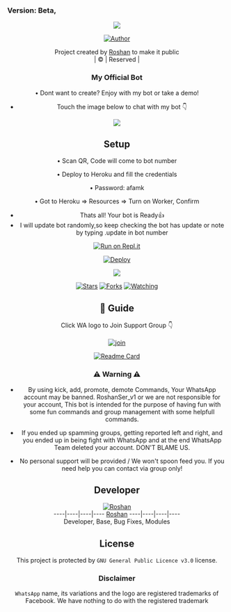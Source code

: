 ### Version: Beta,

<div align="center">

 </a>
</p>
<div align="center">
  <p align="center">
<img src=https://i.postimg.cc/VLM54Jdx/Roshan-Ser.jpg>
</p>
  <p align="center">
<a href="https://github.com/MohammedRoshanT"><img title="Author" src="https://img.shields.io/badge/Author-Roshan-MohammedRoshanT/MohammedRoshanT?color=blue&style=for-the-badge&logo=whatsapp"></a>
</p>
</div>
<p align="center">
Project created by <a href="https://github.com/MohammedRoshanT">Roshan</a> to make it public
    <br>
       | © |
        Reserved |
    <br> 
</p>

### My Official Bot
 
• Dont want to create? Enjoy with my bot or take a demo!
 
- Touch the image below to chat with my bot 👇

<a href = "https://api.whatsapp.com/send?phone=+380942519278&text=.alive%20"><img src = "message-bot.png"></a>

## Setup
<div align="center"> 

• Scan QR, Code will come to bot number

• Deploy to Heroku and fill the credentials

• Password: afamk

• Got to Heroku => Resources => Turn on Worker, Confirm

- Thats all! Your bot is Ready👍
- I will update bot randomly,so keep checking the bot has update or note by typing .update in bot number
   
[![Run on Repl.it](https://repl.it/badge/github/quiec/whatsAlfa)](https://replit.com/@Amalser/Amalser)
  

[![Deploy](https://www.herokucdn.com/deploy/button.svg)](https://heroku.com/deploy?template=https://github.com/RoshanSer/RoshanSer-v1.git)



  
  <p align="center">
  <a href="https://github.com/RoshanSer/RoshanSer-v1">
    
<a href="https://github.com/MohammedRoshanT/followers">
<img src="https://img.shields.io/github/repo-size/RoshanSer/RoshanSer-v1?color=green&label=Repo%20total%20size&style=plastic">
<p align="center">
<a href="https://github.com/https://github.com/MohammedRoshanT/followers"
<img title="Followers" src="https://img.shields.io/github/followers/MohammedRoshanT?color=blue&style=flat-square"></a>
<a href="https://github.com/RoshanSer/RoshanSer-v1/stargazers/"><img title="Stars" src="https://img.shields.io/github/stars/RoshanSer/RoshanSer-v1?color=blue&style=flat-square"></a>
<a href="https://github.com/RoshanSer/RoshanSer-v1/network/members"><img title="Forks" src="https://img.shields.io/github/forks/RoshanSer/RoshanSer-v1?color=blue&style=flat-square"></a>
<a href="https://github.com/RoshanSer/RoshanSer-v1/Amalser/watchers"><img title="Watching" src="https://img.shields.io/github/watchers/RoshanSer/RoshanSer-v1?label=Watchers&color=blue&style=flat-square"></a>
</p>

## 📢 Guide
Click WA logo to Join Support Group 👇
    <br>
<br>
  [![join](https://github.com/Alien-alfa/PublicBot/blob/main/wlogo.svg.png)](https://chat.whatsapp.com/KequP491eI1IVVipViyWQP)
  <div align="center">
       
  [![Readme Card](https://github-readme-stats.vercel.app/api/pin/?username=RoshanSer&repo=RoshanSer-v1&theme=nightowl)](https://github.com/RoshanSer/RoshanSer-v1)
  </div>
    
### ⚠ Warning ⚠


- By using kick, add, promote, demote Commands, Your WhatsApp account may be banned.
RoshanSer_v1 or we are not responsible for your account, 
This bot is intended for the purpose of having fun with some fun commands 
and group management with some helpfull commands.

- If  you ended up spamming groups, getting reported left and right, 
and you ended up in being fight with WhatsApp
and at the end WhatsApp Team deleted your account. DON'T BLAME US.

- No personal support will be provided / We won't spoon feed you. 
If you need help
you can contact via group only!


## Developer
  <div align="center">
    
  [![Roshan](https://github.com/MohammedRoshanT.png?size=100)](https://github.com/MohammedRoshanT)  
----|----|----|----
[Roshan](https://github.com/MohammedRoshanT)
----|----|----|---- <br>
Developer, Base, Bug Fixes, Modules
  </div>
    


## License
This project is protected by `GNU General Public Licence v3.0` license.

### Disclaimer
`WhatsApp` name, its variations and the logo are registered trademarks of Facebook. We have nothing to do with the registered trademark
